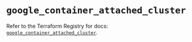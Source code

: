 # `google_container_attached_cluster`

Refer to the Terraform Registry for docs: [`google_container_attached_cluster`](https://registry.terraform.io/providers/hashicorp/google-beta/6.49.2/docs/resources/google_container_attached_cluster).
